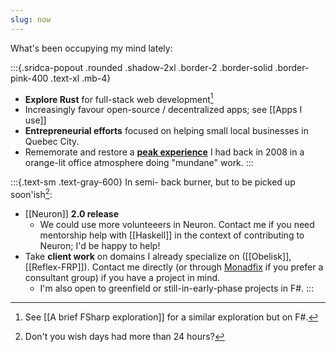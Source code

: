 ```yaml
---
slug: now
---
```


What's been occupying my mind lately:

:::{.sridca-popout .rounded .shadow-2xl .border-2 .border-solid .border-pink-400 .text-xl .mb-4}
- **Explore Rust** for full-stack web development[^fsharp]
- Increasingly favour open-source / decentralized apps; see [[Apps I use]]
- **Entrepreneurial efforts** focused on helping small local businesses in Quebec City.
- Rememorate and restore a [**peak experience**](http://www.actualfreedom.com.au/library/topics/pce.htm) I had back in 2008 in a orange-lit office atmosphere doing "mundane" work.
:::

:::{.text-sm .text-gray-600}
In semi- back burner, but to be picked up soon'ish[^24h]:

- [[Neuron]] **2.0 release**
	- We could use more volunteeers in Neuron. Contact me if you need mentorship help with [[Haskell]] in the context of contributing to Neuron; I'd be happy to help!
- Take **client work** on domains I already specialize on ([[Obelisk]], [[Reflex-FRP]]). Contact me directly (or through [Monadfix](https://monadfix.com/) if you prefer a consultant group) if you have a project in mind.
	- I'm also open to greenfield or still-in-early-phase projects in F#. 
:::

[^fsharp]: See [[A brief FSharp exploration]] for a similar exploration but on F\#.

[^24h]: Don't you wish days had more than 24 hours?
